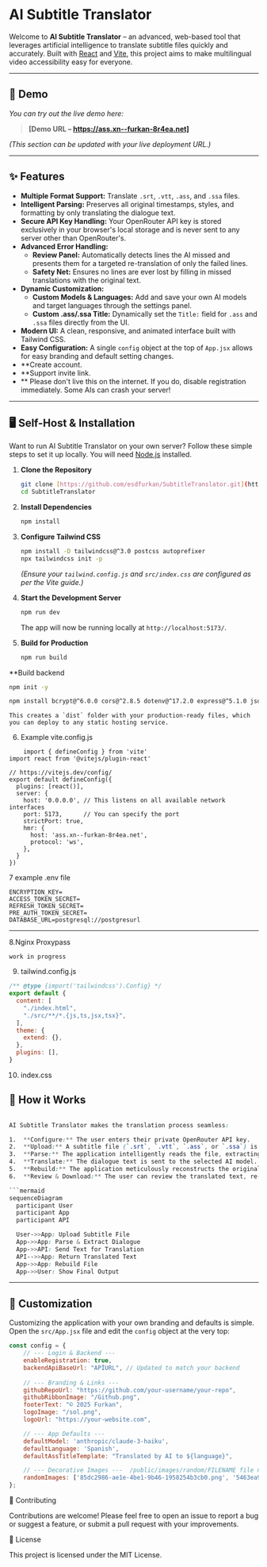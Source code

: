 # AI Subtitle Translator

Welcome to **AI Subtitle Translator** – an advanced, web-based tool that leverages artificial intelligence to translate subtitle files quickly and accurately. Built with [React](https://react.dev/) and [Vite](https://vitejs.dev/), this project aims to make multilingual video accessibility easy for everyone.

-----

## 🚀 Demo

*You can try out the live demo here:*

> **[Demo URL – https://ass.xn--furkan-8r4ea.net]**

*(This section can be updated with your live deployment URL.)*

-----

## ✨ Features

  - **Multiple Format Support:** Translate `.srt`, `.vtt`, `.ass`, and `.ssa` files.
  - **Intelligent Parsing:** Preserves all original timestamps, styles, and formatting by only translating the dialogue text.
  - **Secure API Key Handling:** Your OpenRouter API key is stored exclusively in your browser's local storage and is never sent to any server other than OpenRouter's.
  - **Advanced Error Handling:**
      - **Review Panel:** Automatically detects lines the AI missed and presents them for a targeted re-translation of only the failed lines.
      - **Safety Net:** Ensures no lines are ever lost by filling in missed translations with the original text.
  - **Dynamic Customization:**
      - **Custom Models & Languages:** Add and save your own AI models and target languages through the settings panel.
      - **Custom .ass/.ssa Title:** Dynamically set the `Title:` field for `.ass` and `.ssa` files directly from the UI.
  - **Modern UI:** A clean, responsive, and animated interface built with Tailwind CSS.
  - **Easy Configuration:** A single `config` object at the top of `App.jsx` allows for easy branding and default setting changes.
  - **Create account.
  - **Support invite link.
  - ** Please don't live this on the internet. If you do, disable registration immediately. Some AIs can crash your server!

-----


## 🖥️ Self-Host & Installation

Want to run AI Subtitle Translator on your own server? Follow these simple steps to set it up locally. You will need [Node.js](https://nodejs.org/) installed.

1.  **Clone the Repository**

    ```bash
    git clone [https://github.com/esdfurkan/SubtitleTranslator.git](https://github.com/esdfurkan/SubtitleTranslator.git)
    cd SubtitleTranslator
    ```

2.  **Install Dependencies**

    ```bash
    npm install
    ```

3.  **Configure Tailwind CSS**

    ```bash
    npm install -D tailwindcss@^3.0 postcss autoprefixer
    npx tailwindcss init -p
    ```

    *(Ensure your `tailwind.config.js` and `src/index.css` are configured as per the Vite guide.)*

4.  **Start the Development Server**

    ```bash
    npm run dev
    ```

    The app will now be running locally at `http://localhost:5173/`.

5.  **Build for Production**

    ```bash
    npm run build
    ```
**Build backend
 ```bash
npm init -y
 ```
 ```bash
npm install bcrypt@^6.0.0 cors@^2.8.5 dotenv@^17.2.0 express@^5.1.0 jsonwebtoken@^9.0.2 pg@^8.16.3 qrcode@^1.5.4 speakeasy@^2.0.0
```
    This creates a `dist` folder with your production-ready files, which you can deploy to any static hosting service.
6. Example vite.config.js
```
    import { defineConfig } from 'vite'
import react from '@vitejs/plugin-react'

// https://vitejs.dev/config/
export default defineConfig({
  plugins: [react()],
  server: {
    host: '0.0.0.0', // This listens on all available network interfaces
    port: 5173,      // You can specify the port
    strictPort: true,
    hmr: {
      host: 'ass.xn--furkan-8r4ea.net',
      protocol: 'ws',
    },
  }
})
```
7 example .env file
```env
ENCRYPTION_KEY=
ACCESS_TOKEN_SECRET=
REFRESH_TOKEN_SECRET=
PRE_AUTH_TOKEN_SECRET=
DATABASE_URL=postgresql://postgresurl
```
-----
8.Nginx Proxypass
```nginx
work in progress
```
9. tailwind.config.js
```js
/** @type {import('tailwindcss').Config} */
export default {
  content: [
    "./index.html",
    "./src/**/*.{js,ts,jsx,tsx}",
  ],
  theme: {
    extend: {},
  },
  plugins: [],
}
```
10. index.css

## 📝 How it Works
```css

AI Subtitle Translator makes the translation process seamless:

1.  **Configure:** The user enters their private OpenRouter API key.
2.  **Upload:** A subtitle file (`.srt`, `.vtt`, `.ass`, or `.ssa`) is uploaded.
3.  **Parse:** The application intelligently reads the file, extracting *only* the dialogue that needs translation while safely storing all timestamps and style codes.
4.  **Translate:** The dialogue text is sent to the selected AI model.
5.  **Rebuild:** The application meticulously reconstructs the original file, inserting the translated text back into its correct place, ensuring no formatting is lost.
6.  **Review & Download:** The user can review the translated text, re-translate any lines the AI missed, and download the final, perfectly formatted file.

```mermaid
sequenceDiagram
  participant User
  participant App
  participant API

  User->>App: Upload Subtitle File
  App->>App: Parse & Extract Dialogue
  App->>API: Send Text for Translation
  API-->>App: Return Translated Text
  App->>App: Rebuild File
  App->>User: Show Final Output


```
-----

## 🔧 Customization

Customizing the application with your own branding and defaults is simple. Open the `src/App.jsx` file and edit the `config` object at the very top:

```javascript
const config = {
    // --- Login & Backend ---
    enableRegistration: true,
    backendApiBaseUrl: "APİURL", // Updated to match your backend
    
    // --- Branding & Links ---
    githubRepoUrl: "https://github.com/your-username/your-repo",
    githubRibbonImage: "/Github.png",
    footerText: "© 2025 Furkan",
    logoImage: "/sol.png",
    logoUrl: "https://your-website.com",

    // --- App Defaults ---
    defaultModel: 'anthropic/claude-3-haiku',
    defaultLanguage: 'Spanish',
    defaultAssTitleTemplate: "Translated by AI to ${language}",

    // --- Decorative Images ---  /public/images/random/FILENAME file names example
    randomImages: ['85dc2986-ae1e-4be1-9b46-1958254b3cb0.png', '5463ea9b-533d-414b-8c9f-b5595358f067.png', '959adc11-0782-40a8-8e00-18951742bdd9.png', '931e51db-d4a6-4c87-bf38-c8813f375983.png', '3ca94fd2-9a4d-4b1b-8b1e-9f76a39dc9b5.png', '478b45d6-5f23-4844-9606-45f7f24a5fc2.png', '7185bd14-4276-4420-a291-01c1394a2557.png']
};
```
🤝 Contributing

Contributions are welcome! Please feel free to open an issue to report a bug or suggest a feature, or submit a pull request with your improvements.


📄 License

This project is licensed under the MIT License.

